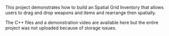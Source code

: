 This project demonstrates how to build an Spatial Grid Inventory that allows users to drag and drop weapons and items and rearrange then spatially.

The C++ files and a demonstration video are available here but the entire project was not uploaded because of storage issues.
